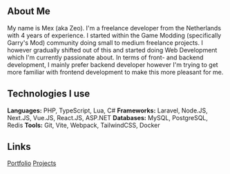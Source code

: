 ## About Me
My name is Mex (aka Zeo). I'm a freelance developer from the Netherlands with 4 years of experience. I started within the Game Modding (specifically Garry's Mod) community doing small to medium freelance projects. I however gradually shifted out of this and started doing Web Development which I'm currently passionate about. In terms of front- and backend development, I mainly prefer backend developer however I'm trying to get more familiar with frontend development to make this more pleasant for me.

## Technologies I use
**Languages:** PHP, TypeScript, Lua, C#
**Frameworks:** Laravel, Node.JS, Next.JS, Vue.JS, React.JS, ASP.NET
**Databases:** MySQL, PostgreSQL, Redis
**Tools:** Git, Vite, Webpack, TailwindCSS, Docker

## Links
[Portfolio](https://zeodev.cc)
[Projects](https://zeodev.cc/projects)
